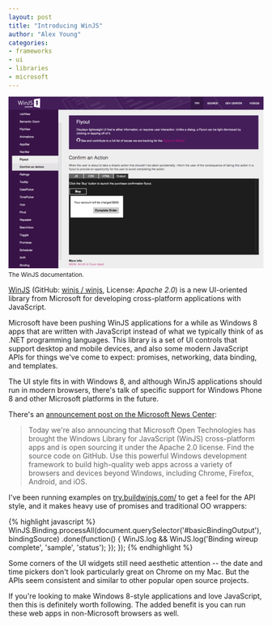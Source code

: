 ```yaml
---
layout: post
title: "Introducing WinJS"
author: "Alex Young"
categories:
- frameworks
- ui
- libraries
- microsoft
---
```


<div class="image">
  <img src="/images/posts/trywinjs.png" />
  <small>The WinJS documentation.</small>
</div>

[WinJS](http://buildwinjs.com) (GitHub: [winjs / winjs](https://github.com/winjs/winjs), License: _Apache 2.0_) is a new UI-oriented library from Microsoft for developing cross-platform applications with JavaScript.

Microsoft have been pushing WinJS applications for a while as Windows 8 apps that are written with JavaScript instead of what we typically think of as .NET programming languages.  This library is a set of UI controls that support desktop and mobile devices, and also some modern JavaScript APIs for things we've come to expect: promises, networking, data binding, and templates.

The UI style fits in with Windows 8, and although WinJS applications should run in modern browsers, there's talk of specific support for Windows Phone 8 and other Microsoft platforms in the future.

There's an [announcement post on the Microsoft News Center](http://blogs.windows.com/windows/b/buildingapps/archive/2014/04/02/extending-platform-commonality-through-universal-windows-apps.aspx):

> Today we're also announcing that Microsoft Open Technologies has brought the Windows Library for JavaScript (WinJS) cross-platform apps and is open sourcing it under the Apache 2.0 license. Find the source code on GitHub. Use this powerful Windows development framework to build high-quality web apps across a variety of browsers and devices beyond Windows, including Chrome, Firefox, Android, and iOS.

I've been running examples on [try.buildwinjs.com/](http://try.buildwinjs.com/) to get a feel for the API style, and it makes heavy use of promises and traditional OO wrappers:

{% highlight javascript %}
WinJS.Binding.processAll(document.querySelector('#basicBindingOutput'), bindingSource)
  .done(function() {
    WinJS.log && WinJS.log('Binding wireup complete', 'sample', 'status');
  });
});
{% endhighlight %}

Some corners of the UI widgets still need aesthetic attention -- the date and time pickers don't look particularly great on Chrome on my Mac.  But the APIs seem consistent and similar to other popular open source projects.

If you're looking to make Windows 8-style applications and love JavaScript, then this is definitely worth following.  The added benefit is you can run these web apps in non-Microsoft browsers as well.

